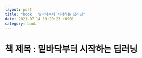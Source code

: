 ```yaml
---
layout: post
title: "book : 밑바닥부터 시작하는 딥러닝"
date: 2021-07-14 19:20:23 +0900
category: book
---
```


# 책 제목 : 밑바닥부터 시작하는 딥러닝



